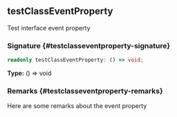 ## testClassEventProperty

Test interface event property

### Signature {#testclasseventproperty-signature}

```typescript
readonly testClassEventProperty: () => void;
```

**Type:** () =\> void

### Remarks {#testclasseventproperty-remarks}

Here are some remarks about the event property
